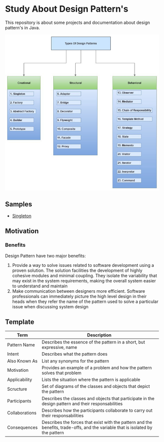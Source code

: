 # Study About Design Pattern's

This repository is about some projects and documentation about
design pattern's in Java.

![Types of Design Patterns](./imgs/types-of-design-patterns.jpeg "Types of Design Patterns")

## Samples

* [Singleton](./patterns/singleton/)

## Motivation

### Benefits

Design Pattern have two major benefits:

1. Provide a way to solve issues related to software development using a
   proven solution. The solution facilities the development of highly
   cohesive modules and minimal coupling. They isolate the variability
   that may exist in the system requirements, making the overall system
   easier to understand and maintain
1. Make communication between designers more efficient. Software
   professionals can immediately picture the high level design in their
   heads when they refer the name of the pattern used to solve a
   particular issue when discussing system design

## Template

|Term|Description|
|---|---|
|Pattern Name|Describes the essence of the pattern in a short, but expressive, name|
|Intent|Describes what the pattern does|
|Also Known As|List any synonyms for the pattern|
|Motivation|Provides an example of a problem and how the pattern solves that problem|
|Applicability|Lists the situation where the pattern is applicable|
|Scructure|Set of diagrams of the classes and objects that depict the pattern|
|Participants|Describes the classes and objects that participate in the design pattern and their responsabilities|
|Collaborations|Describes how the participants collaborate to carry out their responsabilities|
|Consequences|Describes the forces that exist with the pattern and the benefits, trade-offs, and the variable that is isolated by the pattern|
